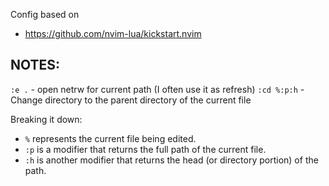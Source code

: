 Config based on

- https://github.com/nvim-lua/kickstart.nvim

## NOTES:

`:e .` - open netrw for current path (I often use it as refresh)
`:cd %:p:h` - Change directory to the parent directory of the current file

Breaking it down:

- `%` represents the current file being edited.
- `:p` is a modifier that returns the full path of the current file.
- `:h` is another modifier that returns the head (or directory portion) of the path.
